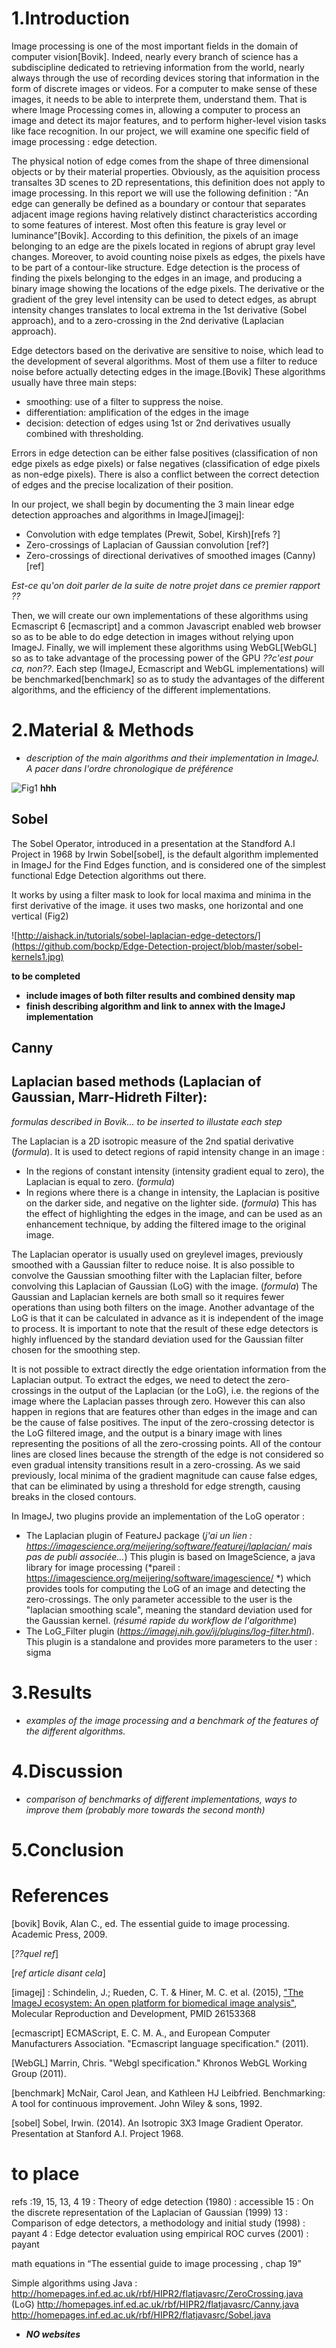 # 1.Introduction

Image processing is one of the most important fields in the domain of computer vision[Bovik]. Indeed, nearly every branch of science has a subdiscipline dedicated to retrieving information from the world, nearly always through the use of recording devices storing that information in the form of discrete images or videos.
For a computer to make sense of these images, it needs to be able to interprete them, understand them.
That is where Image Processing comes in, allowing a computer to process an image and detect its major features, and to perform higher-level vision tasks like face recognition.
In our project, we will examine one specific field of image processing : edge detection.

The physical notion of edge comes from the shape of three dimensional objects or by their material properties. Obviously, as the aquisition process transaltes 3D scenes to 2D representations, this definition does not apply to image processing. In this report we will use the following definition : "An edge can generally be defined as a boundary or contour that separates adjacent image regions having relatively distinct characteristics according to some features of interest. Most often this feature is gray level or luminance”[Bovik]. According to this definition, the pixels of an image belonging to an edge are the pixels located in regions of abrupt gray level changes. Moreover, to avoid counting noise pixels as edges, the pixels have to be part of a contour-like structure.
Edge detection is the process of finding the pixels belonging to the edges in an image, and producing a binary image showing the locations of the edge pixels. The derivative or the gradient of the grey level intensity can be used to detect edges, as abrupt intensity changes translates to local extrema in the 1st derivative (Sobel approach), and to a zero-crossing in the 2nd derivative (Laplacian approach).

Edge detectors based on the derivative are sensitive to noise, which lead to the development of several algorithms. Most of them use a filter to reduce noise before actually detecting edges in the image.[Bovik]
These algorithms usually have three main steps:
- smoothing: use of a filter to suppress the noise.
- differentiation: amplification of the edges in the image
- decision: detection of edges using 1st or 2nd derivatives usually combined with thresholding.

Errors in edge detection can be either false positives (classification of non edge pixels as edge pixels) or false negatives (classification of edge pixels as non-edge pixels). There is also a conflict between the correct detection of edges and the precise localization of their position. 

In our project, we shall begin by documenting the 3 main linear edge detection approaches and algorithms in ImageJ[imagej]:
- Convolution with edge templates (Prewit, Sobel, Kirsh)[refs ?]
- Zero-crossings of Laplacian of Gaussian convolution [ref?]
- Zero-crossings of directional derivatives of smoothed images (Canny)[ref]

*Est-ce qu'on doit parler de la suite de notre projet dans ce premier rapport ??*

Then, we will create our own implementations of these algorithms using Ecmascript 6 [ecmascript] and a common Javascript enabled web browser so as to be able to do edge detection in images without relying upon ImageJ.
Finally, we will implement these algorithms using WebGL[WebGL] so as to take advantage of the processing power of the GPU *??c'est pour ca, non??*.
Each step (ImageJ, Ecmascript and WebGL implementations) will be benchmarked[benchmark] so as to study the advantages of the different algorithms, and the efficiency of the different implementations.


# 2.Material & Methods

* *description of the main algorithms and their implementation in ImageJ. A pacer dans l'ordre chronologique de préférence*

![Fig1](https://github.com/bockp/Edge-Detection-project/blob/master/derivatives.jpg)
**hhh**

## Sobel

The Sobel Operator, introduced in a presentation at the Standford A.I Project in 1968 by Irwin Sobel[sobel], is the default algorithm implemented in ImageJ for the Find Edges function, and is considered one of the simplest functional Edge Detection algorithms out there.

It works by using a filter mask to look for local maxima and minima in the first derivative of the image.
it uses two masks, one horizontal and one vertical (Fig2)

![http://aishack.in/tutorials/sobel-laplacian-edge-detectors/](https://github.com/bockp/Edge-Detection-project/blob/master/sobel-kernels1.jpg)

**to be completed**
* **include images of both filter results and combined density map**
* **finish describing algorithm and link to annex with the ImageJ implementation**

## Canny


## Laplacian based methods (Laplacian of Gaussian, Marr-Hidreth Filter):

*formulas described in Bovik... to be inserted to illustate each step*

The Laplacian is a 2D isotropic measure of the 2nd spatial derivative (*formula*). It is used to detect regions of rapid intensity change in an image :
- In the regions of constant intensity (intensity gradient equal to zero), the Laplacian is equal to zero. (*formula*)
- In regions where there is a change in intensity, the Laplacian is positive on the darker side, and negative on the lighter side. (*formula*)
This has the effect of highlighting the edges in the image, and can be used as an enhancement technique, by adding the filtered image to the original image. 

The Laplacian operator is usually used on greylevel images, previously smoothed with a Gaussian filter to reduce noise.
It is also possible to convolve the Gaussian smoothing filter with the Laplacian filter, before convolving this Laplacian of Gaussian (LoG) with the image. (*formula*) The Gaussian and Laplacian kernels are both small so it requires fewer operations than using both filters on the image. Another advantage of the LoG is that it can be calculated in advance as it is independent of the image to process. It is important to note that the result of these edge detectors is highly influenced by the standard deviation used for the Gaussian filter chosen for the smoothing step. 

It is not possible to extract directly the edge orientation information from the Laplacian output. To extract the edges, we need to detect the zero-crossings in the output of the Laplacian (or the LoG), i.e. the regions of the image where the Laplacian passes through zero. However this can also happen in regions that are features other than edges in the image and can be the cause of false positives.
The input of the zero-crossing detector is the LoG filtered image, and the output is a binary image with lines representing the positions of all the zero-crossing points. All of the contour lines are closed lines because the strength of the edge is not considered so even gradual intensity transitions result in a zero-crossing. As we said previously, local minima of the gradient magnitude can cause false edges, that can be eliminated by using a threshold for edge strength, causing breaks in the closed contours.

In ImageJ, two plugins provide an implementation of the LoG operator :
- The Laplacian plugin of FeatureJ package  (*j'ai un lien : https://imagescience.org/meijering/software/featurej/laplacian/ mais pas de publi associée...*)
This plugin is based on ImageScience, a java library for image processing (*pareil : https://imagescience.org/meijering/software/imagescience/ *) which provides tools for computing the LoG of an image and detecting the zero-crossings. The only parameter accessible to the user is the "laplacian smoothing scale", meaning the standard deviation used for the Gaussian kernel.
(*résumé rapide du workflow de l'algorithme*)
- The LoG_Filter plugin (*https://imagej.nih.gov/ij/plugins/log-filter.html*).
This plugin is a standalone and provides more parameters to the user : sigma


# 3.Results

* *examples of the image processing and a benchmark of the features of the different algorithms.*


# 4.Discussion

* *comparison of benchmarks of different implementations, ways to improve them (probably more towards the second month)*

# 5.Conclusion


# References

[bovik] Bovik, Alan C., ed. The essential guide to image processing. Academic Press, 2009.

[*??quel ref*] 

[*ref article disant cela*]


[imagej] : Schindelin, J.; Rueden, C. T. & Hiner, M. C. et al. (2015), ["The ImageJ ecosystem: An open platform for biomedical image analysis"](http://onlinelibrary.wiley.com/doi/10.1002/mrd.22489/full), Molecular Reproduction and Development, PMID 26153368 

[ecmascript] ECMAScript, E. C. M. A., and European Computer Manufacturers Association. "Ecmascript language specification." (2011).

[WebGL] Marrin, Chris. "Webgl specification." Khronos WebGL Working Group (2011).

[benchmark] McNair, Carol Jean, and Kathleen HJ Leibfried. Benchmarking: A tool for continuous improvement. John Wiley & sons, 1992.

[sobel] Sobel, Irwin. (2014). An Isotropic 3X3 Image Gradient Operator. Presentation at Stanford A.I. Project 1968.


# to place

refs :19, 15, 13, 4
19 : Theory of edge detection (1980) : accessible
15 : On the discrete representation of the Laplacian of Gaussian (1999) 
13 : Comparison of edge detectors, a methodology and initial study (1998) : payant
4 : Edge detector evaluation using empirical ROC curves (2001) : payant

math equations in “The essential guide to image processing , chap 19”

Simple algorithms using Java : http://homepages.inf.ed.ac.uk/rbf/HIPR2/flatjavasrc/ZeroCrossing.java (LoG)
http://homepages.inf.ed.ac.uk/rbf/HIPR2/flatjavasrc/Canny.java
http://homepages.inf.ed.ac.uk/rbf/HIPR2/flatjavasrc/Sobel.java


* ***NO websites***
